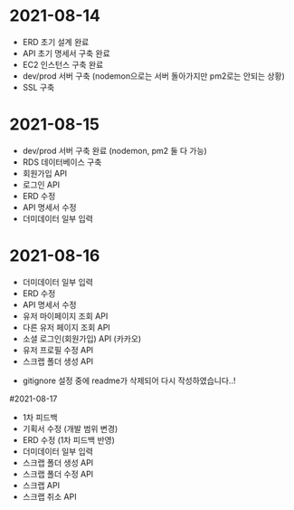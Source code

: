 # 2021-08-14
- ERD 초기 설계 완료
- API 초기 명세서 구축 완료
- EC2 인스턴스 구축 완료
- dev/prod 서버 구축 (nodemon으로는 서버 돌아가지만 pm2로는 안되는 상황)
- SSL 구축

# 2021-08-15
- dev/prod 서버 구축 완료 (nodemon, pm2 둘 다 가능)
- RDS 데이터베이스 구축
- 회원가입 API 
- 로그인 API
- ERD 수정
- API 명세서 수정
- 더미데이터 일부 입력

# 2021-08-16
- 더미데이터 일부 입력
- ERD 수정
- API 명세서 수정
- 유저 마이페이지 조회 API
- 다른 유저 페이지 조회 API
- 소셜 로그인(회원가입) API (카카오)
- 유저 프로필 수정 API
- 스크랩 폴더 생성 API
* gitignore 설정 중에 readme가 삭제되어 다시 작성하였습니다..!

#2021-08-17
- 1차 피드백
- 기획서 수정 (개발 범위 변경)
- ERD 수정 (1차 피드백 반영)
- 더미데이터 일부 입력
- 스크랩 폴더 생성 API
- 스크랩 폴더 수정 API
- 스크랩 API
- 스크랩 취소 API
